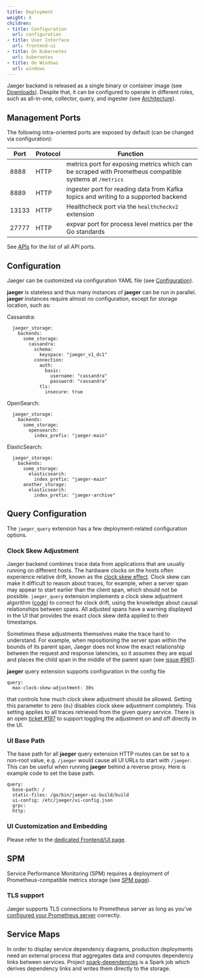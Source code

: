 ```yaml
---
title: Deployment
weight: 4
children:
- title: Configuration
  url: configuration
- title: User Interface
  url: frontend-ui
- title: On Kubernetes
  url: kubernetes
- title: On Windows
  url: windows
---
```


Jaeger backend is released as a single binary or container image (see [Downloads](../../../download/)). Despite that, it can be configured to operate in different roles, such as all-in-one, collector, query, and ingester (see [Architecture](../architecture/)).

## Management Ports

The following intra-oriented ports are exposed by default (can be changed via configuration):

Port  | Protocol | Function
----- | -------  | ---
8888  | HTTP     | metrics port for exposing metrics which can be scraped with Prometheus compatible systems at `/metrics`
8889  | HTTP     | ingester port for reading data from Kafka topics and writing to a supported backend
13133 | HTTP     | Healthcheck port via the `healthcheckv2` extension
27777 | HTTP     | expvar port for process level metrics per the Go standards

See [APIs](../apis/) for the list of all API ports.

## Configuration

Jaeger can be customized via configuration YAML file (see [Configuration](../configuration/)). 


**jaeger** is stateless and thus many instances of **jaeger** can be run in parallel. **jaeger** instances require almost no configuration, except for storage location, such as:

Cassandra:
```
  jaeger_storage:
    backends:
      some_storage:
        cassandra:
          schema: 
            keyspace: "jaeger_v1_dc1"
          connection:
            auth: 
              basic:
                username: "cassandra"
                password: "cassandra"
            tls:
              insecure: true
```

OpenSearch:
```
  jaeger_storage:
    backends:
      some_storage:
        opensearch:
          index_prefix: "jaeger-main"
```

ElasticSearch:
```
  jaeger_storage:
    backends:
      some_storage:
        elasticsearch:
          index_prefix: "jaeger-main"
      another_storage:
        elasticsearch:
          index_prefix: "jaeger-archive"
```

## Query Configuration

The `jaeger_query` extension has a few deployment-related configuration options.

### Clock Skew Adjustment

Jaeger backend combines trace data from applications that are usually running on different hosts. The hardware clocks on the hosts often experience relative drift, known as the [clock skew effect](https://en.wikipedia.org/wiki/Clock_skew). Clock skew can make it difficult to reason about traces, for example, when a server span may appear to start earlier than the client span, which should not be possible. `jaeger_query` extension implements a clock skew adjustment algorithm ([code](https://github.com/jaegertracing/jaeger/blob/v2.0.0/model/adjuster/clockskew.go)) to correct for clock drift, using the knowledge about causal relationships between spans. All adjusted spans have a warning displayed in the UI that provides the exact clock skew delta applied to their timestamps.

Sometimes these adjustments themselves make the trace hard to understand. For example, when repositioning the server span within the bounds of its parent span, Jaeger does not know the exact relationship between the request and response latencies, so it assumes they are equal and places the child span in the middle of the parent span (see [issue #961](https://github.com/jaegertracing/jaeger/issues/961#issuecomment-453925244)).

**jaeger** query extension supports configuration in the config file

```
query:
  max-clock-skew-adjustment: 30s
```

 that controls how much clock skew adjustment should be allowed. Setting this parameter to zero (`0s`) disables clock skew adjustment completely. This setting applies to all traces retrieved from the given query service. There is an open [ticket #197](https://github.com/jaegertracing/jaeger-ui/issues/197) to support toggling the adjustment on and off directly in the UI.

### UI Base Path

The base path for all **jaeger** query extension HTTP routes can be set to a non-root value, e.g. `/jaeger` would cause all UI URLs to start with `/jaeger`. This can be useful when running **jaeger** behind a reverse proxy. Here is example code to set the base path.

```
query:
  base-path: /
  static-files: /go/bin/jaeger-ui-build/build
  ui-config: /etc/jaeger/ui-config.json
  grpc:
  http:
```

### UI Customization and Embedding

Please refer to the [dedicated Frontend/UI page](../frontend-ui/).

## SPM

Service Performance Monitoring (SPM) requires a deployment of Prometheus-compatible metrics storage (see [SPM page](../spm/)).

### TLS support

Jaeger supports TLS connections to Prometheus server as long as you've [configured
your Prometheus server](https://prometheus.io/docs/guides/tls-encryption/) correctly.

## Service Maps

In order to display service dependency diagrams, production deployments need an external process that aggregates data and computes dependency links between services. Project [spark-dependencies](https://github.com/jaegertracing/spark-dependencies) is a Spark job which derives dependency links and writes them directly to the storage.

[cqlsh]: http://cassandra.apache.org/doc/latest/tools/cqlsh.html
[zipkin-thrift]: https://github.com/jaegertracing/jaeger-idl/blob/master/thrift/zipkincore.thrift
[jaeger-thrift]: https://github.com/jaegertracing/jaeger-idl/blob/master/thrift/jaeger.thrift
[model.proto]: https://github.com/jaegertracing/jaeger-idl/blob/main/proto/api_v2/model.proto
[thriftrw]: https://www.npmjs.com/package/thriftrw
[storage.proto]: https://github.com/jaegertracing/jaeger/blob/v2.0.0/plugin/storage/grpc/proto/storage.proto
[otlp]: https://github.com/open-telemetry/opentelemetry-proto/blob/main/docs/specification.md
